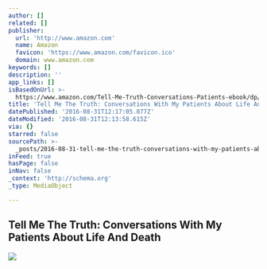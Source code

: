 ```yaml
---
author: []
related: []
publisher:
  url: 'http://www.amazon.com'
  name: Amazon
  favicon: 'https://www.amazon.com/favicon.ico'
  domain: www.amazon.com
keywords: []
description: ''
app_links: []
isBasedOnUrl: >-
  https://www.amazon.com/Tell-Me-Truth-Conversations-Patients-ebook/dp/B00APG2A0M/ref=sr_1_2?ie=UTF8&qid=1472645589&sr=8-2&keywords=ranjana+srivastava#nav-subnav
title: 'Tell Me The Truth: Conversations With My Patients About Life And Death'
datePublished: '2016-08-31T12:17:05.077Z'
dateModified: '2016-08-31T12:13:58.615Z'
via: {}
starred: false
sourcePath: >-
  _posts/2016-08-31-tell-me-the-truth-conversations-with-my-patients-about-life.md
inFeed: true
hasPage: false
inNav: false
_context: 'http://schema.org'
_type: MediaObject

---
```

<article style=""><h1>Tell Me The Truth: Conversations With My Patients About Life And Death</h1><img src="http://ecx.images-amazon.com/images/I/418wf5k%2Br7L.jpg" /></article>